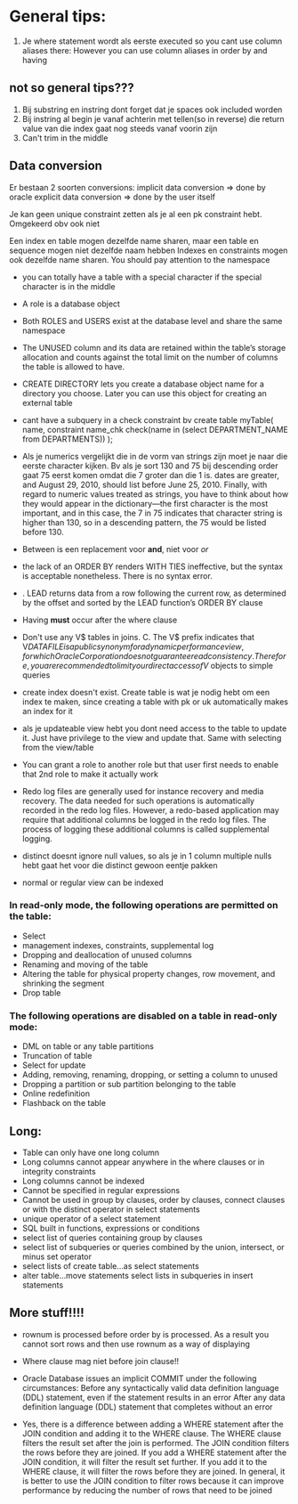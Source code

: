 # General tips:

1. Je where statement wordt als eerste executed so you cant use column aliases there:
However you can use column aliases in order by and having





## not so general tips???
1. Bij substring en instring dont forget dat je spaces ook included worden
2. Bij instring al begin je vanaf achterin met tellen(so in reverse) die return value van die index gaat nog steeds vanaf voorin zijn
3. Can't trim in the middle



## Data conversion
Er bestaan 2 soorten conversions:
implicit data conversion  => done by oracle
explicit data conversion => done by the user itself



Je kan geen unique constraint zetten als je al een pk constraint hebt.
Omgekeerd obv ook niet



Een index en table mogen dezelfde name sharen, maar een table en sequence mogen niet dezelfde naam hebben
Indexes en constraints mogen ook dezelfde name sharen. You should pay attention to the namespace

- you can totally have a table with a special character if the special character is in the middle
- A role is a database object
- Both ROLES and USERS exist at the database level and share
the same namespace
- The UNUSED column and its data are retained within the table’s
storage allocation and counts against the total limit on the number of
columns the table is allowed to have.
- CREATE DIRECTORY lets you create a database object name for a
directory you choose. Later you can use this object for creating an external
table
- cant have a subquery in a check constraint bv 
 create table myTable(
    name,
    constraint name_chk check(name in (select DEPARTMENT_NAME from DEPARTMENTS))
);

- Als je numerics vergelijkt die in de vorm van strings zijn moet je naar die eerste character kijken. Bv
    als je sort 130 and 75 bij descending order gaat 75 eerst komen omdat die 7 groter dan die 1 is. 
    dates are greater, and August 29, 2010, should list before June 25,
    2010. Finally, with regard to numeric values treated as strings, you have to
    think about how they would appear in the dictionary—the first character is
    the most important, and in this case, the 7 in 75 indicates that character
    string is higher than 130, so in a descending pattern, the 75 would be listed
    before 130.

- Between is een replacement voor **and**, niet voor *or*
- the lack of an ORDER BY
    renders WITH TIES ineffective, but the syntax is acceptable nonetheless.
    There is no syntax error.
- . LEAD returns data from a row following the
current row, as determined by the offset and sorted by the LEAD function’s
ORDER BY clause
- Having **must** occur after the where clause
- Don't use any V$ tables in joins. C. The V$ prefix indicates that V$DATAFILE is a public synonym
for a dynamic performance view, for which Oracle Corporation does not
guarantee read consistency. Therefore, you are recommended to limit your
direct access of V$ objects to simple queries
- create index doesn't exist. Create table is wat je nodig hebt om een index te maken, since
creating a table with pk or uk automatically makes an index for it
- als je updateable view hebt you dont need access to the table to update it. Just have privilege to the view and update that. Same with selecting from the view/table
- You can grant  a role to another role but that user first needs to enable that 2nd role to make it actually work

- Redo log files are generally used for instance recovery and media recovery. The data needed for such operations is automatically recorded in the redo log files. However, a redo-based application may require that additional columns be logged in the redo log files. The process of logging these additional columns is called supplemental logging.
- distinct doesnt ignore null values, so als je in 1 column multiple nulls hebt gaat het voor die distinct gewoon eentje pakken
- normal or regular view can be indexed

### In read-only mode, the following operations are permitted on the table:
- Select
- management indexes, constraints, supplemental log
- Dropping and deallocation of unused columns
- Renaming and moving of the table
- Altering the table for physical property changes, row movement, and shrinking the segment
- Drop table

### The following operations are disabled on a table in read-only mode:
- DML on table or any table partitions
- Truncation of table
- Select for update
- Adding, removing, renaming, dropping, or setting a column to unused
- Dropping a partition or sub partition belonging to the table
- Online redefinition
- Flashback on the table

## Long:
- Table can only have one long column
- Long columns cannot appear anywhere in the where clauses or in integrity constraints
- Long columns cannot be indexed
- Cannot be specified in regular expressions
- Cannot be used in group by clauses, order by clauses, connect clauses or with the distinct
  operator in select statements
- unique operator of a select statement
- SQL built in functions, expressions or conditions
- select list of queries containing group by clauses
- select list of subqueries or queries combined by the union, intersect, or minus set operator
- select lists of create table...as select statements
- alter table...move statements select lists in subqueries in insert statements






## More stuff!!!!
- rownum is processed before order by is processed. As a result you cannot sort rows
and then use rownum as a way of displaying
- Where clause mag niet before join clause!!
- Oracle Database issues an implicit COMMIT under the following circumstances:
Before any syntactically valid data definition language (DDL) statement, even if the statement results in an error After any data definition language (DDL) statement that completes without an error

- Yes, there is a difference between adding a WHERE statement after the JOIN condition and adding it to the WHERE clause. The WHERE clause filters the result set after the join is performed. The JOIN condition filters the rows before they are joined. If you add a WHERE statement after the JOIN condition, it will filter the result set further. If you add it to the WHERE clause, it will filter the rows before they are joined. In general, it is better to use the JOIN condition to filter rows because it can improve performance by reducing the number of rows that need to be joined